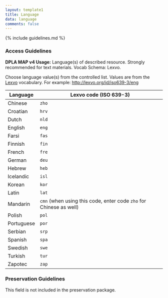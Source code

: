 ```yaml
---
layout: template1
title: Language
data: language
comments: false
---
```


{% include guidelines.md %}

### Access Guidelines

**DPLA MAP v4 Usage:** Language(s) of described resource. Strongly recommended for text materials. Vocab Schema: Lexvo.

Choose language value(s) from the controlled list. Values are from the [Lexvo](http://www.lexvo.org/index.html) vocabulary. For example: http://lexvo.org/id/iso639-3/eng

Language | Lexvo code (ISO 639-3)
---------|-----------------------
Chinese | `zho`
Croatian | `hrv`
Dutch | `nld`
English | `eng`
Farsi | `fas`
Finnish | `fin`
French | `fre`
German | `deu`
Hebrew | `heb`
Icelandic | `isl`
Korean | `kor`
Latin | `lat`
Mandarin | `cmn` (when using this code, enter code `zho` for Chinese as well)
Polish | `pol`
Portuguese | `por`
Serbian | `srp`
Spanish | `spa`
Swedish | `swe`
Turkish | `tur`
Zapotec | `zap`



### Preservation Guidelines

This field is not included in the preservation package.
